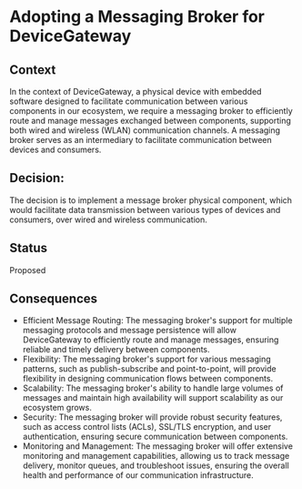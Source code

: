 # Adopting a Messaging Broker for DeviceGateway

## Context
In the context of DeviceGateway, a physical device with embedded software designed to facilitate communication between various components in our ecosystem, 
we require a messaging broker to efficiently route and manage messages exchanged between components, supporting both wired and wireless (WLAN) communication channels. 
A messaging broker serves as an intermediary to facilitate communication between devices and consumers.

## Decision: 
The decision is to implement a message broker physical component, which would facilitate data transmission between various types of devices and consumers, 
over wired and wireless communication.

## Status
Proposed

## Consequences

  * Efficient Message Routing: The messaging broker's support for multiple messaging protocols and message persistence will allow DeviceGateway to efficiently route and manage messages, ensuring reliable and timely delivery between components.
  * Flexibility: The messaging broker's support for various messaging patterns, such as publish-subscribe and point-to-point, will provide flexibility in designing communication flows between components.
  * Scalability: The messaging broker's ability to handle large volumes of messages and maintain high availability will support scalability as our ecosystem grows.
  * Security: The messaging broker will provide robust security features, such as access control lists (ACLs), SSL/TLS encryption, and user authentication, ensuring secure communication between components.
  * Monitoring and Management: The messaging broker will offer extensive monitoring and management capabilities, allowing us to track message delivery, monitor queues, and troubleshoot issues, ensuring the overall health and performance of our communication infrastructure.
   
